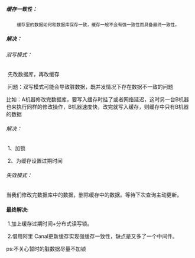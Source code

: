 ##### 缓存一致性：



 		缓存里的数据如何和数据库保存一致，缓存一般不会有强一致性而具备最终一致性。

##### 解决：

###### 双写模式：

​		先改数据库，再改缓存

​		问题：双写模式可能会导致脏数据，既并发情况下存在数据不一致的问题

​		比如：A机器修改完数据库，要写入缓存时挂了或者网络延迟，这时另一台B机器也来执行同样的修改操作，B机器速度快，改完就写入缓存，则缓存中只有B机器的数据

###### 解决：

​		1、加锁

​		2、为缓存设置过期时间

###### 失效模式：

​		当我们修改完数据库中的数据，删除缓存中的数据。等待下次查询主动更新。

 

#### 最终解决:

​		1.加上缓存过期时间+分布式读写锁。

​		2.借用阿里 Canal更新缓存实现强缓存一致性，缺点是又多了一个中间件。

ps:不关心暂时的脏数据尽量不加锁